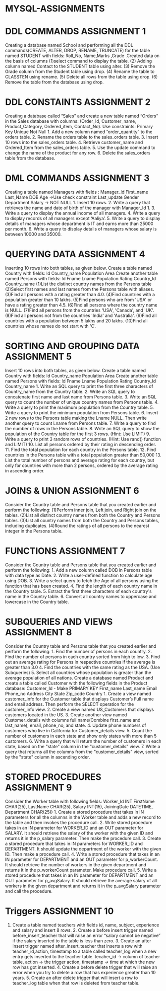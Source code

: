 # MYSQL-ASSIGNMENTS
# DDL COMMANDS ASSIGNMENT 1
Creating a database named School and performing all the DDL commands(CREATE, ALTER, DROP, RENAME, TRUNCATE) for the table named STUDENT with fields: Roll_No, Name,Marks ,Grade .Created data on the basis of columns (1)select command to display the table. (2) Adding column named Contact to the STUDENT table using alter. (3) Remove the Grade column from the Student table using drop. (4) Rename the table to CLASSTEN using rename. (5) Delete all rows from the table using drop. (6) Remove the table from the database using drop.
# DDL CONSTAINTS ASSIGNMENT 2
Creating a database called “Sales” and create a new table named “Orders” in the Sales database with columns: (Order_Id, Customer_name, Product_Category, Ordered_item, Contact_No). Use constraints: Primary Key Unique Not Null 1. Add a new column named “order_quantity” to the orders table. 2. Rename the orders table to the sales_orders table. 3. Insert 10 rows into the sales_orders table. 4. Retrieve customer_name and Ordered_Item from the sales_orders table. 5. Use the update command to change the name of the product for any row. 6. Delete the sales_orders table from the database.
# DML COMMANDS ASSIGNMENT 3
Creating a table named Managers with fields : Manager_Id First_name Last_Name DOB Age ->Use check constraint Last_update Gender Department Salary -> NOT NULL 1. Insert 10 rows. 2. Write a query that retrieves the name and date of birth of the manager with Manager_Id 1. 3. Write a query to display the annual income of all managers. 4. Write a query to display records of all managers except ‘Aaliya’. 5. Write a query to display details of managers whose department is IT and earns more than 25000 per month. 6. Write a query to display details of managers whose salary is between 10000 and 35000.
# QUERYING DATA ASSIGNMENT 4
Inserting 10 rows into both tables, as given below. Create a table named Country with fields: Id Country_name Population Area Create another table named Persons with fields: Id Fname Lname Population Rating Country_Id Country_name (1)List the distinct country names from the Persons table (2)Select first names and last names from the Persons table with aliases. (3)Find all persons with a rating greater than 4.0. (4)Find countries with a population greater than 10 lakhs. (5)Find persons who are from 'USA' or have a rating greater than 4.5. (6)Find all persons where the country name is NULL. (7)Find all persons from the countries 'USA', 'Canada', and 'UK'. (8)Find all persons not from the countries 'India' and 'Australia'. (9)Find all countries with a population between 5 lakhs and 20 lakhs. (10)Find all countries whose names do not start with 'C'.
# SORTING AND GROUPING DATA ASSIGNMENT 5
Insert 10 rows into both tables, as given below. Create a table named Country with fields: Id Country_name Population Area Create another table named Persons with fields: Id Fname Lname Population Rating Country_Id Country_name 1. Write an SQL query to print the first three characters of Country_name from the Country table. 2. Write an SQL query to concatenate first name and last name from Persons table. 3. Write an SQL query to count the number of unique country names from Persons table. 4. Write a query to print the maximum population from the Country table. 5. Write a query to print the minimum population from Persons table. 6. Insert 2 new rows to the Persons table making the Lname NULL. Then write another query to count Lname from Persons table. 7. Write a query to find the number of rows in the Persons table. 8. Write an SQL query to show the population of the Country table for the first 3 rows. (Hint: Use LIMIT) 9. Write a query to print 3 random rows of countries. (Hint: Use rand() function and LIMIT) 10. List all persons ordered by their rating in descending order. 11. Find the total population for each country in the Persons table. 12. Find countries in the Persons table with a total population greater than 50,000 13. List the total number of persons and average rating for each country, but only for countries with more than 2 persons, ordered by the average rating in ascending order.
# JOINS & UNION ASSIGNMENT 6
Consider the Country table and Persons table that you created earlier and perform the following: (1)Perform inner join, Left join, and Right join on the tables. (2)List all distinct country names from both the Country and Persons tables. (3)List all country names from both the Country and Persons tables, including duplicates. (4)Round the ratings of all persons to the nearest integer in the Persons table.
# FUNCTIONS ASSIGNMENT 7
Consider the Country table and Persons table that you created earlier and perform the following: 1. Add a new column called DOB in Persons table with data type as Date. 2. Write a user-defined function to calculate age using DOB. 3. Write a select query to fetch the Age of all persons using the function that has been created. 4. Find the length of each country name in the Country table. 5. Extract the first three characters of each country's name in the Country table. 6. Convert all country names to uppercase and lowercase in the Country table.
# SUBQUERIES AND VIEWS ASSIGNMENT 8
Consider the Country table and Persons table that you created earlier and perform the following: 1. Find the number of persons in each country. 2. Find the number of persons in each country sorted from high to low. 3. Find out an average rating for Persons in respective countries if the average is greater than 3.0 4. Find the countries with the same rating as the USA. (Use Subqueries) 5. Select all countries whose population is greater than the average population of all nations. Create a database named Product and create a table called Customer with the following fields in the Product database: Customer_Id - Make PRIMARY KEY First_name Last_name Email Phone_no Address City State Zip_code Country 1. Create a view named customer_info for the Customer table that displays Customer’s Full name and email address. Then perform the SELECT operation for the customer_info view. 2. Create a view named US_Customers that displays customers located in the US. 3. Create another view named Customer_details with columns full name(Combine first_name and last_name), email, phone_no, and state. 4. Update phone numbers of customers who live in California for Customer_details view. 5. Count the number of customers in each state and show only states with more than 5 customers. 6. Write a query that will return the number of customers in each state, based on the "state" column in the "customer_details" view. 7. Write a query that returns all the columns from the "customer_details" view, sorted by the "state" column in ascending order.
# STORED PROCEDURES ASSIGNMENT 9
Consider the Worker table with following fields: Worker_Id INT FirstName CHAR(25), LastName CHAR(25), Salary INT(15), JoiningDate DATETIME, Department CHAR(25)) 1. Create a stored procedure that takes in IN parameters for all the columns in the Worker table and adds a new record to the table and then invokes the procedure call. 2. Write stored procedure takes in an IN parameter for WORKER_ID and an OUT parameter for SALARY. It should retrieve the salary of the worker with the given ID and returns it in the p_salary parameter. Then make the procedure call. 3. Create a stored procedure that takes in IN parameters for WORKER_ID and DEPARTMENT. It should update the department of the worker with the given ID. Then make a procedure call. 4. Write a stored procedure that takes in an IN parameter for DEPARTMENT and an OUT parameter for p_workerCount. It should retrieve the number of workers in the given department and returns it in the p_workerCount parameter. Make procedure call. 5. Write a stored procedure that takes in an IN parameter for DEPARTMENT and an OUT parameter for p_avgSalary. It should retrieve the average salary of all workers in the given department and returns it in the p_avgSalary parameter and call the procedure.
# Triggers ASSIGNMENT 10
1. Create a table named teachers with fields id, name, subject, experience and salary and insert 8 rows. 2. Create a before insert trigger named before_insert_teacher that will raise an error “salary cannot be negative” if the salary inserted to the table is less than zero. 3. Create an after insert trigger named after_insert_teacher that inserts a row with teacher_id,action, timestamp to a table called teacher_log when a new entry gets inserted to the teacher table. tecaher_id -> column of teacher table, action -> the trigger action, timestamp -> time at which the new row has got inserted. 4. Create a before delete trigger that will raise an error when you try to delete a row that has experience greater than 10 years. 5. Create an after delete trigger that will insert a row to teacher_log table when that row is deleted from teacher table.
